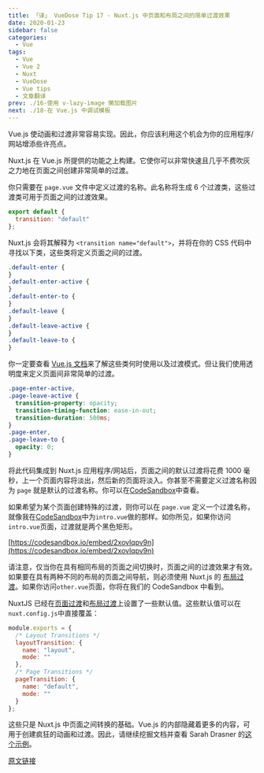```yaml
---
title: 「译」 VueDose Tip 17 - Nuxt.js 中页面和布局之间的简单过渡效果
date: 2020-01-23
sidebar: false
categories:
  - Vue
tags:
  - Vue
  - Vue 2
  - Nuxt
  - VueDose
  - Vue tips
  - 文章翻译
prev: ./16-使用 v-lazy-image 懒加载图片
next: ./18-在 Vue.js 中调试模板
---
```


Vue.js 使动画和过渡非常容易实现。因此，你应该利用这个机会为你的应用程序/网站增添些许亮点。

Nuxt.js 在 Vue.js 所提供的功能之上构建。它使你可以非常快速且几乎不费吹灰之力地在页面之间创建非常简单的过渡。

你只需要在 `page.vue` 文件中定义过渡的名称。此名称将生成 6 个过渡类，这些过渡类可用于页面之间的过渡效果。

```js
export default {
  transition: "default"
};
```

Nuxt.js 会将其解释为 `<transition name="default">`，并将在你的 CSS 代码中寻找以下类，这些类将定义页面之间的过渡。

```css
.default-enter {
}
.default-enter-active {
}
.default-enter-to {
}
.default-leave {
}
.default-leave-active {
}
.default-leave-to {
}
```

你一定要查看 [Vue.js 文档](https://vuejs.org/v2/guide/transitions.html#Transition-Classes)来了解这些类何时使用以及过渡模式。但让我们使用透明度来定义页面间非常简单的过渡。

```css
.page-enter-active,
.page-leave-active {
  transition-property: opacity;
  transition-timing-function: ease-in-out;
  transition-duration: 500ms;
}
.page-enter,
.page-leave-to {
  opacity: 0;
}
```

将此代码集成到 Nuxt.js 应用程序/网站后，页面之间的默认过渡将花费 1000 毫秒，上一个页面内容将淡出，然后新的页面将淡入。你甚至不需要定义过渡名称因为 `page` 就是默认的过渡名称。你可以在[CodeSandbox](https://codesandbox.io/embed/2xovlqpv9n)中查看。

如果希望为某个页面创建特殊的过渡，则你可以在 `page.vue` 定义一个过渡名称，就像我在[CodeSandbox](https://codesandbox.io/embed/2xovlqpv9n)中为`intro.vue`做的那样。如你所见，如果你访问`intro.vue`页面，过渡就是两个黑色矩形。

[https://codesandbox.io/embed/2xovlqpv9n](https://codesandbox.io/embed/2xovlqpv9n)

请注意，仅当你在具有相同布局的页面之间切换时，页面之间的过渡效果才有效。如果要在具有两种不同的布局的页面之间导航，则必须使用 Nuxt.js 的 [布局过渡](https://nuxtjs.org/api/configuration-transition#the-layouttransition-property)。如果你访问`other.vue`页面，你将在我们的 CodeSandbox 中看到。

NuxtJS 已经在[页面过渡]()和[布局过渡]()上设置了一些默认值。这些默认值可以在`nuxt.config.js`中直接覆盖：

```js
module.exports = {
  /* Layout Transitions */
  layoutTransition: {
    name: "layout",
    mode: ""
  },
  /* Page Transitions */
  pageTransition: {
    name: "default",
    mode: ""
  }
};
```

这些只是 Nuxt.js 中页面之间转换的基础。Vue.js 的内部隐藏着更多的内容，可用于创建疯狂的动画和过渡。因此，请继续挖掘文档并查看 Sarah Drasner 的[这个示例](https://github.com/sdras/page-transitions-travelapp)。

[原文链接](https://vuedose.tips/tips/simple-transition-effect-between-pages-and-layouts-in-nuxt-js)
